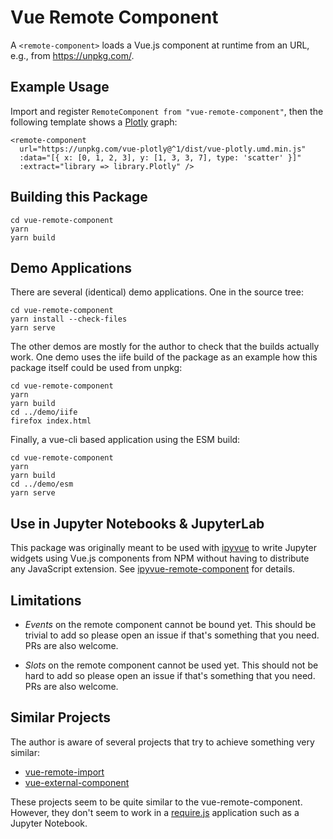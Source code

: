 # Vue Remote Component

A `<remote-component>` loads a Vue.js component at runtime from an URL, e.g.,
from https://unpkg.com/.

## Example Usage

Import and register `RemoteComponent from "vue-remote-component"`, then the following template shows a [Plotly](https://plotly.com) graph:

```
<remote-component
  url="https://unpkg.com/vue-plotly@^1/dist/vue-plotly.umd.min.js"
  :data="[{ x: [0, 1, 2, 3], y: [1, 3, 3, 7], type: 'scatter' }]"
  :extract="library => library.Plotly" />
```

## Building this Package

```
cd vue-remote-component
yarn
yarn build
```

## Demo Applications

There are several (identical) demo applications. One in the source tree:

```
cd vue-remote-component
yarn install --check-files
yarn serve
```

The other demos are mostly for the author to check that the builds actually
work. One demo uses the iife build of the package as an example how this
package itself could be used from unpkg:

```
cd vue-remote-component
yarn
yarn build
cd ../demo/iife
firefox index.html
```

Finally, a vue-cli based application using the ESM build:

```
cd vue-remote-component
yarn
yarn build
cd ../demo/esm
yarn serve
```

## Use in Jupyter Notebooks & JupyterLab

This package was originally meant to be used with
[ipyvue](https://github.com/mariobuikhuizen/ipyvue) to write Jupyter widgets
using Vue.js components from NPM without having to distribute any JavaScript
extension. See
[ipyvue-remote-component](https://github.com/saraedum/ipyvue-remote-component)
for details.

## Limitations

* *Events* on the remote component cannot be bound yet. This should be trivial to
  add so please open an issue if that's something that you need. PRs are also
  welcome.

* *Slots* on the remote component cannot be used yet. This should not be hard to
  add so please open an issue if that's something that you need. PRs are also
  welcome.

## Similar Projects

The author is aware of several projects that try to achieve something very similar:

* [vue-remote-import](https://www.npmjs.com/package/vue-remote-import)
* [vue-external-component](https://www.npmjs.com/package/vue-external-component)

These projects seem to be quite similar to the vue-remote-component. However,
they don't seem to work in a [require.js](https://requirejs.org/) application
such as a Jupyter Notebook.
